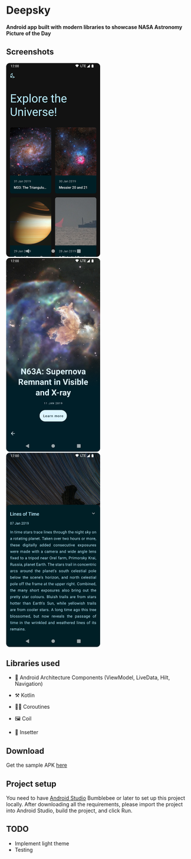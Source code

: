 <h1>Deepsky</h1>
<h4>Android app built with modern libraries to showcase NASA Astronomy Picture of the Day</h4>

<h2>Screenshots</h2>

<p float="left">
<img src="https://github.com/noyize/deepsky/blob/main/demo/sample_1.png" width="255"> 
<img src="https://github.com/noyize/deepsky/blob/main/demo/sample_2.png" width="255"> 
<img src="https://github.com/noyize/deepsky/blob/main/demo/sample_3.png" width="255">
</p>

<h2>Libraries used</h2>

- 🚀 Android Architecture Components (ViewModel, LiveData, Hilt, Navigation)

- ⚒ Kotlin

- 👷‍♂️ Coroutines

- 🖼️ Coil

- 📐 Insetter

<h2>Download</h2>

Get the sample APK [here](https://github.com/noyize/deepsky/raw/main/demo/app-debug.apk)

<h2>Project setup</h2>

You need to have [Android Studio](https://developer.android.com/studio) Bumblebee or later to set
up this project locally. After downloading all the requirements, please import the project into
Android Studio, build the project, and click Run.

<h2>TODO</h2>

- Implement light theme
- Testing

